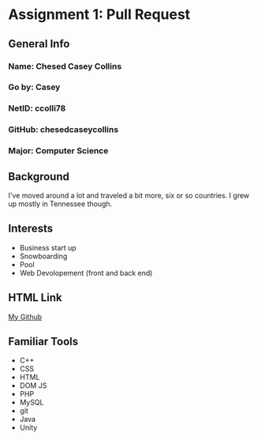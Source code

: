 # Assignment 1: Pull Request
## General Info
### Name: Chesed Casey Collins
### Go by: Casey
### NetID: ccolli78
### GitHub: chesedcaseycollins
### Major: Computer Science
## Background
I've moved around a lot and traveled a bit more, six or so countries. I grew up mostly in Tennessee though.
## Interests
- Business start up
- Snowboarding
- Pool 
- Web Devolopement (front and back end)
## HTML Link
[My Github](https://github.com/chesedcaseycollins/)
## Familiar Tools
- C++
- CSS
- HTML
- DOM JS
- PHP
- MySQL
- git
- Java
- Unity